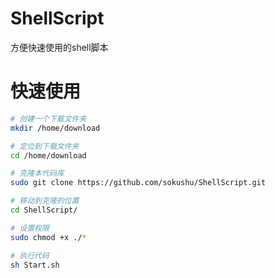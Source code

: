 # ShellScript
 方便快速使用的shell脚本

# 快速使用

```bash
# 创建一个下载文件夹
mkdir /home/download
```

```bash
# 定位到下载文件夹
cd /home/download
```

```bash
# 克隆本代码库
sudo git clone https://github.com/sokushu/ShellScript.git
```

```bash
# 移动到克隆的位置
cd ShellScript/
```

```bash
# 设置权限
sudo chmod +x ./*
```

```bash
# 执行代码
sh Start.sh
```